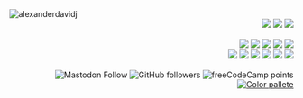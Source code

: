 <img src="https://github-readme-stats.vercel.app/api?username=alexanderdavidj&count_private=true&hide_border=true&bg_color=1d1234&text_color=dadada&title_color=5500ff" alt="alexanderdavidj" />
<br>
<div align="right">
    <div>
        <img src="https://img.shields.io/badge/Arch%20Linux-1d1234.svg?logo=arch-linux&style=for-the-badge" />
        <img src="https://img.shields.io/badge/Visual%20Studio%20Code-1d1234.svg?logo=visual-studio-code&style=for-the-badge" />
        <img src="https://img.shields.io/badge/Firefox Browser-1d1234.svg?logo=firefox-browser&style=for-the-badge" />
    </div>
    <br>
    <div>
        <img src="https://img.shields.io/badge/JavaScript-1d1234.svg?logo=javascript&style=for-the-badge" />
        <img src="https://img.shields.io/badge/Python-1d1234.svg?logo=python&style=for-the-badge" />
        <img src="https://img.shields.io/badge/Kotlin-1d1234.svg?logo=kotlin&style=for-the-badge" />
        <img src="https://img.shields.io/badge/C%23-1d1234.svg?logo=c-sharp&style=for-the-badge" />
        <img src="https://img.shields.io/badge/C++-1d1234.svg?logo=c%2b%2b&style=for-the-badge" />
    </div>
    <div>
        <img src="https://img.shields.io/badge/Vue.js-1d1234.svg?logo=vue.js&style=for-the-badge" />
        <img src="https://img.shields.io/badge/React-1d1234.svg?logo=react&style=for-the-badge" />
        <img src="https://img.shields.io/badge/Node.js-1d1234.svg?logo=node.js&style=for-the-badge" />
        <img src="https://img.shields.io/badge/Express-1d1234.svg?logo=express&style=for-the-badge" />
        <img src="https://img.shields.io/badge/Electron-1d1234.svg?logo=electron&style=for-the-badge" />
        <img src="https://img.shields.io/badge/jQuery-1d1234.svg?logo=jquery&style=for-the-badge" />
    </div>
    <br>
    <div>
        <img alt="Mastodon Follow" src="https://img.shields.io/mastodon/follow/107079290442548638?color=1d1240&domain=https%3A%2F%2Fmastodon.social&label=MASTODON&logoColor=f5f5f5&logo=mastodon&style=for-the-badge&labelColor=1d1234">
        <img alt="GitHub followers" src="https://img.shields.io/github/followers/alexanderdavidj?color=1d1240&label=GITHUB&logo=GITHUB&style=for-the-badge&labelColor=1d1234">
        <img alt="freeCodeCamp points" src="https://img.shields.io/freecodecamp/points/alexanderdavidj?color=1d1240&label=fcc%20points&logo=freecodecamp&style=for-the-badge&labelColor=1d1234">
    </div>
    <a href="color-palette.png"><img alt="Color pallete" src="https://img.shields.io/badge/Color%20Palette-1d1234?style=for-the-badge"></a>
</div>


